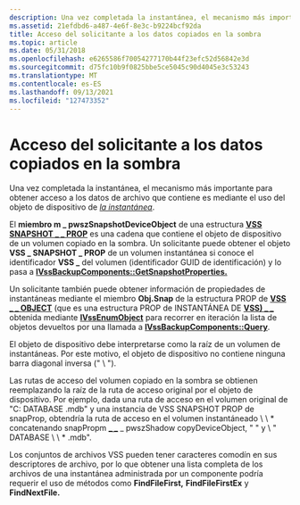 ```yaml
---
description: Una vez completada la instantánea, el mecanismo más importante para obtener acceso a los datos de archivo que contiene es mediante el uso del objeto de dispositivo de la instantánea.
ms.assetid: 21efdbd6-a487-4e6f-8e3c-b9224bcf92da
title: Acceso del solicitante a los datos copiados en la sombra
ms.topic: article
ms.date: 05/31/2018
ms.openlocfilehash: e6265586f70054277170b44f23efc52d56842e3d
ms.sourcegitcommit: d75fc10b9f0825bbe5ce5045c90d4045e3c53243
ms.translationtype: MT
ms.contentlocale: es-ES
ms.lasthandoff: 09/13/2021
ms.locfileid: "127473352"
---
```

# <a name="requester-access-to-shadow-copied-data"></a>Acceso del solicitante a los datos copiados en la sombra

Una vez completada la instantánea, el mecanismo más importante para obtener acceso a los datos de archivo que contiene es mediante el uso del objeto de dispositivo de [*la instantánea*](vssgloss-d.md).

El **miembro m \_ pwszSnapshotDeviceObject** de una estructura [**VSS SNAPSHOT \_ \_ PROP**](/windows/desktop/api/Vss/ns-vss-vss_snapshot_prop) es una cadena que contiene el objeto de dispositivo de un volumen copiado en la sombra. Un solicitante puede obtener el objeto **VSS \_ SNAPSHOT \_ PROP** de un volumen instantánea si conoce el identificador **VSS \_** del volumen (identificador GUID de identificación) y lo pasa a [**IVssBackupComponents::GetSnapshotProperties.**](/windows/desktop/api/VsBackup/nf-vsbackup-ivssbackupcomponents-getsnapshotproperties)

Un solicitante también puede obtener información de propiedades de instantáneas mediante el miembro **Obj.Snap** de la estructura PROP de [**VSS \_ \_ OBJECT**](/windows/desktop/api/Vss/ns-vss-vss_object_prop) (que es una estructura PROP de INSTANTÁNEA DE [**VSS) \_ \_**](/windows/desktop/api/Vss/ns-vss-vss_snapshot_prop) obtenida mediante [**IVssEnumObject**](/windows/desktop/api/Vss/nn-vss-ivssenumobject) para recorrer en iteración la lista de objetos devueltos por una llamada a [**IVssBackupComponents::Query**](/windows/desktop/api/VsBackup/nf-vsbackup-ivssbackupcomponents-query).

El objeto de dispositivo debe interpretarse como la raíz de un volumen de instantáneas. Por este motivo, el objeto de dispositivo no contiene ninguna barra diagonal inversa (" \\ ").

Las rutas de acceso del volumen copiado en la sombra se obtienen reemplazando la raíz de la ruta de acceso original por el objeto de dispositivo. Por ejemplo, dada una ruta de acceso en el volumen original de "C: DATABASE .mdb" y una instancia de VSS SNAPSHOT PROP de snapProp, obtendría la ruta de acceso en el volumen instantáneado \\ \\ \* concatenando snapPropm [**\_ \_**](/windows/desktop/api/Vss/ns-vss-vss_snapshot_prop) \_ pwszShadow copyDeviceObject, " " y \\ " DATABASE \\ \\ \* .mdb".

Los conjuntos de archivos VSS pueden tener caracteres comodín en sus descriptores de archivo, por lo que obtener una lista completa de los archivos de una instantánea administrada por un componente podría requerir el uso de métodos como **FindFileFirst,** **FindFileFirstEx** y **FindNextFile.**

 

 



